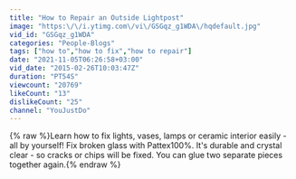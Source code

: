 ```yaml
---
title: "How to Repair an Outside Lightpost"
image: "https:\/\/i.ytimg.com\/vi\/GSGqz_g1WDA\/hqdefault.jpg"
vid_id: "GSGqz_g1WDA"
categories: "People-Blogs"
tags: ["how to","how to fix","how to repair"]
date: "2021-11-05T06:26:58+03:00"
vid_date: "2015-02-26T10:03:47Z"
duration: "PT54S"
viewcount: "20769"
likeCount: "13"
dislikeCount: "25"
channel: "YouJustDo"
---
```

{% raw %}Learn how to fix lights, vases, lamps or ceramic interior easily - all by yourself! Fix broken glass with Pattex100%. It's durable and crystal clear - so cracks or chips will be fixed.  You can glue two separate pieces together again.{% endraw %}
